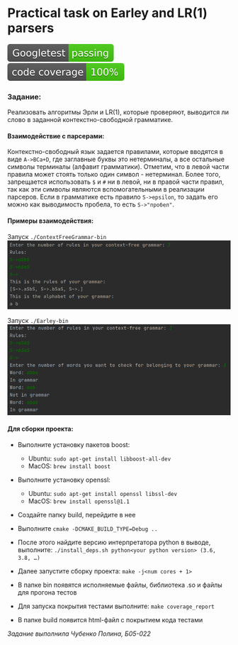# Practical task on Earley and LR(1) parsers
![Gtests](imgs/Googletest.svg) ![code coverage 100%](imgs/code_cov.svg)

### Задание:
Реализовать алгоритмы Эрли и LR(1), которые проверяют, выводится ли слово в заданной контекстно-свободной грамматике.


#### Взаимодействие с парсерами:
Контекстно-свободный язык задается правилами, которые вводятся в виде
`A->BCa+D`, где заглавные буквы это нетерминалы, а все остальные символы
терминалы (алфавит грамматики). Отметим, что в левой части правила может стоять
только один символ - нетерминал. Более того, запрещается использовать `$`
и `#` ни в левой, ни в правой части правил, так как эти символы 
являются вспомогательными в реализации парсеров. Если в грамматике есть 
правило `S->epsilon`, то задать его можно как выводимость пробела, то есть
`S->"пробел"`. 

#### Примеры взаимодействия:

Запуск ```./ContextFreeGrammar-bin```
![example1](imgs/example0.png)

Запуск ```./Earley-bin```
![example1](imgs/example1.png)

#### Для сборки проекта:

- Выполните установку пакетов boost:
    - Ubuntu: ```sudo apt-get install libboost-all-dev```
    - MacOS: ```brew install boost```

- Выполните установку openssl:
    - Ubuntu: ```sudo apt-get install openssl libssl-dev```
    - MacOS: ```brew install openssl@1.1```

- Создайте папку build, перейдите в нее

- Выполните ```cmake -DCMAKE_BUILD_TYPE=Debug ..```

- После этого найдите версию интерпретатора python в выводе, выполните:
  ```./install_deps.sh python<your python version> (3.6, 3.8, …)```

- Далее запустите сборку проекта: ```make -j<num cores + 1>```

- В папке bin появятся исполняемые файлы, библиотека .so и файлы для прогона тестов

- Для запуска покрытия тестами выполните: ```make coverage_report```

- В папке build появится html-файл с покрытием кода тестами


*Задание выполнила Чубенко Полина, Б05-022*